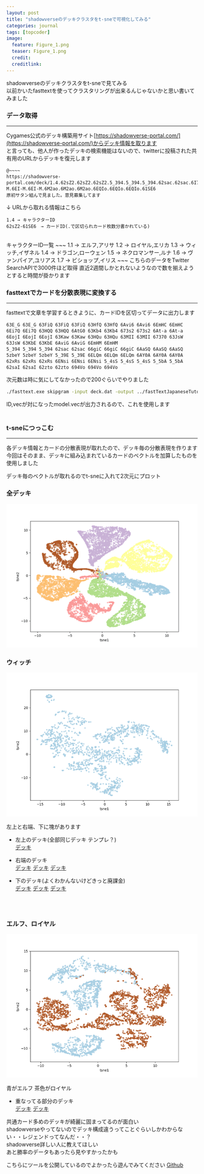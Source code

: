 ```yaml
---
layout: post
title: "shadowverseのデッキクラスタをt-sneで可視化してみる"
categories: journal
tags: [topcoder]
image:
  feature: Figure_1.png
  teaser: Figure_1.png
  credit:
  creditlink:
---
```

shadowverseのデッキクラスタをt-sneで見てみる  
以前かいたfasttextを使ってクラスタリングが出来るんじゃないかと思い書いてみました  

### データ取得
-----------
Cygames公式のデッキ構築用サイト[https://shadowverse-portal.com/](https://shadowverse-portal.com/)からデッキ情報を取ります  
と言っても、他人が作ったデッキの検索機能はないので、twitterに投稿された共有用のURLからデッキを復元します    
~~~
@~~~~
https://shadowverse-portal.com/deck/1.4.62sZ2.62sZ2.62sZ2.5_394.5_394.5_394.62sac.62sac.6I772.6I772.6I772.6LxG2.6LxG2.6LxG2.5_38w.5_38w.5_38w.62vkA.62vkA.62vkA.6AaSQ.6AaSQ.6AaSQ.68zBM.68zBM.6KPc2.6KPc2.62sZM.62sZM.62sZM.6EI-M.6EI-M.6EI-M.6M2ao.6M2ao.6M2ao.6EQIo.6EQIo.6EQIo.61SE6 
原初サタン組んで見ました。意見募集してます
~~~
↓ URLから取れる情報はこちら  
~~~
1.4 → キャラクターID
62sZ2-61SE6　→ カードID(.で区切られカード枚数分書かれている)
~~~
<br>
キャラクターID一覧  
~~~
1.1 → エルフ,アリサ
1.2 → ロイヤル,エリカ
1.3 → ウィッチ,イザネル
1.4 → ドラゴン,ローウェン
1.5 → ネクロマンサー,ルナ
1.6 → ヴァンパイア,ユリアス
1.7 → ビショップ,イリス  
~~~
こちらのデータをTwitter SearchAPIで3000件ほど取得   
直近2週間しかとれないようなので数を揃えようとすると時間が掛かります  
<br>

### fasttextでカードを分散表現に変換する
-----------

fasttextで文章を学習するときように、カードIDを区切ってデータに出力します
~~~
63E_G 63E_G 63FiQ 63FiQ 63FiQ 63HfQ 63HfQ 6Avi6 6Avi6 6EmHC 6EmHC 6Ei7Q 6Ei7Q 63HQQ 63HQQ 6AtG0 63Kb4 63Kb4 673s2 673s2 6At-a 6At-a 6EojI 6EojI 6EojI 63Kaw 63Kaw 63HQu 63HQu 63MII 63MII 67370 63JsW 63JsW 63KbE 63KbE 6AviG 6AviG 6EmHM 6EmHM
5_394 5_394 5_394 62sac 62sac 66giC 66giC 66giC 6AaSQ 6AaSQ 6AaSQ 5zbeY 5zbeY 5zbeY 5_39E 5_39E 6ELQm 6ELQm 6ELQm 6AY0A 6AY0A 6AY0A 62xRs 62xRs 62xRs 6ENsi 6ENsi 6ENsi 5_4sS 5_4sS 5_4sS 5_5bA 5_5bA 62saI 62saI 62zto 62zto 694Vo 694Vo 694Vo
~~~

次元数は時に気にしてなかったので200ぐらいでやりました  
~~~sh
./fasttext.exe skipgram -input deck.dat -output ../fastTextJapaneseTutorial/model -dim 200
~~~
ID,vecが対になったmodel.vecが出力されるので、これを使用します  
<br>

### t-sneにつっこむ
----------------
各デッキ情報とカードの分散表現が取れたので、デッキ毎の分散表現を作ります  
今回はそのまま、デッキに組み込まれているカードのベクトルを加算したものを使用しました  

デッキ毎のベクトルが取れるのでt-sneに入れて2次元にプロット  

### 全デッキ
![img](../images/Figure_1.png)


### ウィッチ
![img](../images/witch.png)

左上と右端、下に塊があります  
- 左上のデッキ(全部同じデッキ テンプレ？)  
[デッキ](https://shadowverse-portal.com/deck/1.3.66IXe.66IXe.66IXe.6HkyA.6HkyA.6HkyA.6A8t6.6A8t6.6A8t6.6Dz06.6Dz06.6Dz06.66NA2.66NA2.66NA2.66IXo.66IXo.66IXo.6DwZs.6DwZs.6DwZs.6A79Q.6A79Q.6A79Q.6HpbC.6HpbC.6HpbC.6Dwa0.6Dwa0.6Dwa0.6A9bg.6A9bg.6A9bg.6Hs1I.6Hs1I.6Hs1I.6E0Aw.6E0Aw.659nE.659nE)

- 右端のデッキ  
[デッキ](https://shadowverse-portal.com/deck/1.3.5zWm2.5zWm2.5zWm2.65BUS.65BUS.65BUS.68_dc.68_dc.6GdvI.6GdvI.6GdvI.66NA2.66NA2.6HkiY.6HkiY.6HkiY.6CsCi.6CsCi.6CsCi.6GbTM.6GbTM.6GbTM.6Gino.6Gino.6Gino.61LeE.6A9bg.6A9bg.6A9bg.659nE.659nE.659nE.6Hpb2.6Hpb2.6Hpb2.6Hs1I.6Hs1I.6Hs1I.6E0Aw.6E0Aw)
[デッキ](https://shadowverse-portal.com/deck/1.3.61O4A.61O4A.61O4A.5-gkQ.5-gkQ.5-gkQ.66NA2.66NA2.66NA2.6A6Qs.6A6Qs.6A6Qs.5-gka.5-gka.5-gka.62UtQ.66IIA.66IIA.66IIA.6A8tG.6A8tG.6A8tG.6A9bg.6A9bg.6A9bg.659nE.659nE.6A6RA.6A6RA.6A6RA.6Hs1I.6Hs1I.6A6RK.6A6RK.6A6RK.6E0Aw.6E0Aw.6ADlI.6ADlI.6ADlI)
[デッキ](https://shadowverse-portal.com/deck/1.3.61O4A.61O4A.61O4A.5-gkQ.5-gkQ.5-gkQ.66NA2.66NA2.66NA2.6A6Qs.6A6Qs.6A6Qs.5-gka.5-gka.5-gkk.5-gkk.5-gkk.5-gku.5-gku.5-gku.66IIA.66IIA.66IIA.6A8tG.6A8tG.6A8tG.6A9bg.6A9bg.6A9bg.659nE.659nE.6A6RA.6A6RA.6A6RA.6D_SC.6D_SC.6D_SC.6A6RK.6A6RK.6A6RK)

- 下のデッキ(よくわかんないけどきっと廃課金)  
[デッキ](https://shadowverse-portal.com/deck/1.3.61NLI.61NLI.61NLI.65BUS.65BUS.65BUS.66NA2.66NA2.66NA2.6HkiY.6HkiY.6HkiY.68_dm.68_dm.68_dm.6CsCi.6CsCi.6CsCi.6Hn96.6Hn96.6Hn96.6Hs1S.6Hs1S.6Hs1S.6923i.6923i.694Vy.694Vy.694Vy.61SDy.61SDy.61SDy.6E1uI.6E1uI.6E1uI.694Vo.694Vo.694Vo.6Cueo.6Cueo)
[デッキ](https://shadowverse-portal.com/deck/1.3.61NLI.61NLI.61NLI.65BUS.65BUS.65BUS.66NA2.66NA2.66NA2.6HkiY.6HkiY.6HkiY.68_dm.68_dm.68_dm.6CsCi.6CsCi.6CsCi.6Hn96.6Hn96.6Hn96.6Hs1S.6Hs1S.6Hs1S.6923i.6923i.694Vy.694Vy.694Vy.61SDy.61SDy.61SDy.6E1uI.6E1uI.6E1uI.694Vo.694Vo.694Vo.6Cueo.6Cueo)
[デッキ](https://shadowverse-portal.com/deck/1.3.61NLI.61NLI.65BUS.65BUS.65BUS.68_dc.68_dc.68_dc.66NA2.66NA2.66NA2.61KvW.61KvW.61KvW.68zBg.6CsCi.6CsCi.6CsCi.6923i.6923i.6923i.6A6R0.6A6R0.6A6R0.61NLm.61NLm.61NLm.694Vy.694Vy.61SDy.61SDy.65GMo.6Cuey.6Cuey.6E1uI.6E1uI.694Vo.6Cueo.6Cueo.6Cueo)

<br><br>
### エルフ、ロイヤル
![img](../images/1_1and1_2.png)

青がエルフ 茶色がロイヤル  
- 重なってる部分のデッキ  
[デッキ](https://shadowverse-portal.com/deck/1.2.5zWm2.5zWm2.5zWm2.6CnKM.6CnKM.6CnKM.61NLI.61NLI.61NLI.65BUS.65BUS.65BUS.6GdvI.6GdvI.6GdvI.6HRAY.6HRAY.6HRAY.6CsCi.6CsCi.6CsCi.6GbTM.6GbTM.6GbTM.6HMIM.6HMIM.6HMIM.6HN0w.6HN0w.6HN0w.6Gino.6Gino.6Gino.6GgLi.6GgLi.6GgLs.6GgLs.6HRvQ.6HRvQ.6HRvQ)
[デッキ](https://shadowverse-portal.com/deckbuilder/create/1?hash=1.1.5zWm2.5zWm2.5zWm2.65BUS.65BUS.65BUS.68_dc.68_dc.68_dc.6GdvI.6GdvI.6GdvI.68zQq.6H3Uw.68_dm.68_dm.68_dm.6CsCi.6CsCi.6H2m2.6H2m2.6H2m2.6923i.6923i.6GbTM.6GbTM.6GbTM.6Gino.6Gino.6Gino.6GztY.6GztY.6GztY.6GgLs.6GgLs.6GgLs.6H5CI.6CsCY.6CsCY.65GMo)

共通カード多めのデッキが綺麗に固まってるのが面白い  
shadowverseやってないのでデッキ構成違うってことぐらいしかわからない・・レジェンドってなんだ・・？  
shadowverse詳しい人に教えてほしい  
あと勝率のデータもあったら見やすかったかも  


こちらにツールを公開しているのでよかったら遊んでみてください
[Github](https://github.com/nosnosnosnos/shadowverse)
<br />  
